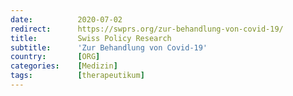 ```yaml
---
date:          2020-07-02
redirect:      https://swprs.org/zur-behandlung-von-covid-19/
title:         Swiss Policy Research
subtitle:      'Zur Behandlung von Covid-19'
country:       [ORG]
categories:    [Medizin]
tags:          [therapeutikum]
---
```

